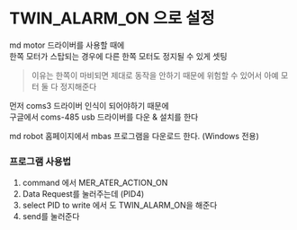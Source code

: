# TWIN_ALARM_ON 으로 설정
md motor 드라이버를 사용할 때에   
한쪽 모터가 스탑되는 경우에 다른 한쪽 모터도 정지될 수 있게 셋팅   

> 이유는 한쪽이 마비되면 제대로 동작을 안하기 때문에 위험할 수 있어서 아예 모터 둘 다 정지해준다

먼저 coms3 드라이버 인식이 되어야하기 때문에  
구글에서 coms-485 usb 드라이버를 다운 & 설치를 한다   

md robot  홈페이지에서 mbas 프로그램을 다운로드 한다. (Windows 전용)

### 프로그램 사용법
1.  command  에서 MER_ATER_ACTION_ON
2. Data Request를 눌러주는데 (PID4)
3. select PID to write 에서 도 TWIN_ALARM_ON을 해준다  
4. send를 눌러준다   
